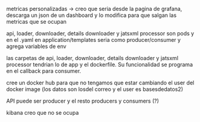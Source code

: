 metricas personalizadas -> creo que seria desde la pagina de grafana, descarga un json de un dashboard y lo modifica para que salgan las metricas que se ocupan

api, loader, downloader, details downloader y jatsxml processor son pods y en el .yaml en application/templates seria como producer/consumer y agrega variables de env

las carpetas de api, loader, downloader, details downloader y jatsxml processor tendrian lo de app y el dockerfile. 
Su funcionalidad se programa en el callback para consumer.

cree un docker hub para que no tengamos que estar cambiando el user del docker image (los datos son losdel correo y el user es basesdedatos2)

API puede ser producer y el resto producers y consumers (?)

kibana creo que no se ocupa